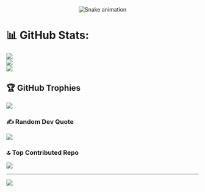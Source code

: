 
<div align="center">
  <img src="https://profile-readme-generator.com/assets/snake.svg" alt="Snake animation" />
</div>

# 📊 GitHub Stats:
![](https://github-readme-stats.vercel.app/api?username=MdFoysalBhuiyan&theme=dark&hide_border=true&include_all_commits=true&count_private=false)<br/>
![](https://nirzak-streak-stats.vercel.app/?user=MdFoysalBhuiyan&theme=dark&hide_border=true)<br/>
![](https://github-readme-stats.vercel.app/api/top-langs/?username=MdFoysalBhuiyan&theme=dark&hide_border=true&include_all_commits=true&count_private=false&layout=compact)

## 🏆 GitHub Trophies
![](https://github-profile-trophy.vercel.app/?username=MdFoysalBhuiyan&theme=radical&no-frame=false&no-bg=true&margin-w=4)

### ✍️ Random Dev Quote
![](https://quotes-github-readme.vercel.app/api?type=horizontal&theme=radical)

### 🔝 Top Contributed Repo
![](https://github-contributor-stats.vercel.app/api?username=MdFoysalBhuiyan&limit=5&theme=dark&combine_all_yearly_contributions=true)

---
[![](https://visitcount.itsvg.in/api?id=MdFoysalBhuiyan&icon=0&color=0)](https://visitcount.itsvg.in)

<!-- Proudly created with GPRM ( https://gprm.itsvg.in ) -->

